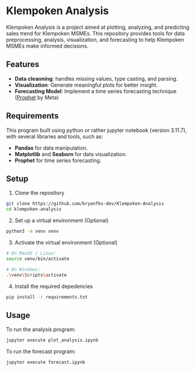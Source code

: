# Klempoken Analysis

Klempoken Analysis is a project aimed at plotting, analyzing, and predicting sales trend for Klempoken MSMEs. This repository provides tools for data preprocessing, analysis, visualization, and forecasting to help Klempoken MSMEs make informed decisions.

## Features

- **Data cleanning**: handles missing values, type casting, and parsing.
- **Visualization**: Generate meaningful plots for better insight.
- **Forecasting Model**: Implement a time series forecasting technique ([<u>Prophet</u>](https://facebook.github.io/prophet/) by Meta)

## Requirements

This program built using python or rather jupyter notebook (version 3.11.7), with several libraries and tools, such as:

- **Pandas** for data manipulation.
- **Matplotlib** and **Seaborn** for data visualization.
- **Prophet** for time series forecasting.

## Setup

1. Clone the repository

```bash
git clone https://github.com/bryanfks-dev/Klempoken-Analysis
cd klempoken-analysis
```

2. Set up a virtual environment (Optional)

```bash
python3 -m venv venv
```

3. Activate the virtual environment (Optional)

```bash
# On MacOS / Linux:
source venv/bin/activate

# On Windows:
.\venv\Scripts\activate
```

4. Install the required depedencies

```bash
pip install -r requirements.txt
```

## Usage

To run the analysis program:

```bash
jupyter execute plot_analysis.ipynb
```

To run the forecast program:

```bash
jupyter execute forecast.ipynb
```
